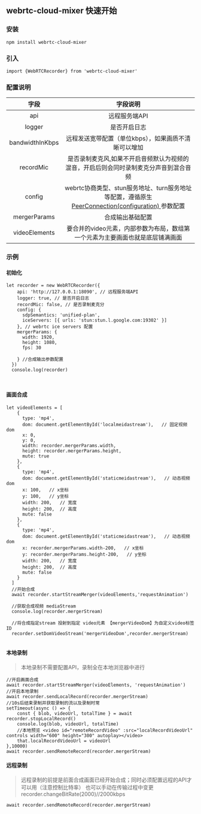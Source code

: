 
## webrtc-cloud-mixer 快速开始 

### 安装

```
npm install webrtc-cloud-mixer
```

### 引入

```
import {WebRTCRecorder} from 'webrtc-cloud-mixer'

```
### 配置说明

| 字段   |   字段说明|
|:-:|:-:| 
| api| 远程服务端API|
|logger| 是否开启日志| 
|bandwidthInKbps|远程发送宽带配置（单位kbps），如果画质不清晰可以增加|
|recordMic| 是否录制麦克风,如果不开启音频默认为视频的混音，开启后则会同时录制麦克分声音到混合音频| 
|config| webrtc协商类型、stun服务地址、turn服务地址等配置，遵循原生[ PeerConnection(configuration) ](https://developer.mozilla.org/zh-CN/docs/Web/API/RTCPeerConnection/RTCPeerConnection)参数配置| 
|mergerParams| 合成输出基础配置| 
|videoElements|要合并的video元素，内部参数为布局，数组第一个元素为主要画面也就是底层铺满画面|


### 示例

#### 初始化
```
let recorder = new WebRTCRecorder({
	api: 'http://127.0.0.1:18090', // 远程服务端API
	logger: true, // 是否开启日志
	recordMic: false, // 是否录制麦克分
	config: { 
	  sdpSemantics: 'unified-plan',
	  iceServers: [{ urls: 'stun:stun.l.google.com:19302' }] 
	}, // webrtc ice servers 配置 
	mergerParams: {
	  width: 1920,
	  height: 1080,
	  fps: 30
	  
	} //合成输出参数配置
  })
  console.log(recorder)
  
  
```
#### 画面合成

```
let videoElements = [
	{
	  type: 'mp4',
	  dom: document.getElementById('localmeidastream'),   // 固定视频dom
	  x: 0,
	  y: 0,
	  width: recorder.mergerParams.width,
	  height: recorder.mergerParams.height,
	  mute: true
	},
	{
	  type: 'mp4',
	  dom: document.getElementById('staticmeidastream'),   // 动态视频dom
	  x: 100,   // x坐标
	  y: 100,   // y坐标
	  width: 200,   // 宽度
	  height: 200,  // 高度
	  mute: false
	},
	{
	  type: 'mp4',
	  dom: document.getElementById('staticmeidastream'),   // 动态视频dom
	  x: recorder.mergerParams.width-200,   // x坐标
	  y: recorder.mergerParams.height-200,   // y坐标
	  width: 200,   // 宽度
	  height: 200,  // 高度
	  mute: false
	}
  ]
  //开始合成
  await recorder.startStreamMerger(videoElements,'requestAnimation')
  
  //获取合成视频 mediaStream
  console.log(recorder.mergerStream)
  
  //将合成指定stream 投射到指定 video元素 【mergerVideoDom】为自定义video标签 ID
  recorder.setDomVideoStream('mergerVideoDom',recorder.mergerStream)
  
```

#### 本地录制

> 本地录制不需要配置API，录制全在本地浏览器中进行

```
//开启画面合成
await recorder.startStreamMerger(videoElements, 'requestAnimation')
//开启本地录制
await recorder.sendLocalRecord(recorder.mergerStream)
//10s后结束录制并获取录制的流以及录制时常
setTimeout(async () => {
	const { blob, videoUrl, totalTime } = await recorder.stopLocalRecord()
	console.log(blob, videoUrl, totalTime)
	//本地预览 <video id="remoteRecordVideo" :src="localRecordVideoUrl" controls width="600" height="300" autoplay></video>
	that.localRecordVideoUrl = videoUrl
},10000)
await recorder.sendRemoteRecord(recorder.mergerStream)
```


#### 远程录制

> 远程录制的前提是前面合成画面已经开始合成；同时必须配置远程的API才可以用（注意控制比特率）
> 也可以手动在传输过程中变更 recorder.changeBitRate(2000)//2000kbps

```
await recorder.sendRemoteRecord(recorder.mergerStream)
```